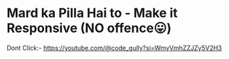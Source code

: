 # Mard ka Pilla Hai to - Make it Responsive (NO offence😛)

Dont Click:- https://youtube.com/@code_gully?si=WmyVmhZZJZy5V2H3
